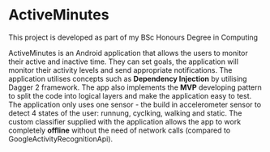 # ActiveMinutes
This project is developed as part of my BSc Honours Degree in Computing

ActiveMinutes is an Android application that allows the users to monitor their active and inactive time. They can set goals, the application will monitor their activity levels and send appropriate notifications. 
The application utilises concepts such as <strong>Dependency Injection</strong> by utilising Dagger 2 framework. The app also implements the <strong>MVP</strong> developing pattern to split the code into logical layers and make the application easy to test.
The application only uses one sensor - the build in accelerometer sensor to detect 4 states of the user: runnung, cyclking, walking and static. The custom classifier supplied with the application allows the app to work completely <strong>offline</strong>  without the need of network calls (compared to GoogleActivityRecognitionApi).
